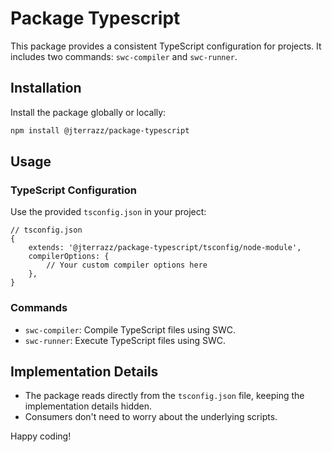 # Package Typescript

This package provides a consistent TypeScript configuration for projects. It includes two commands: `swc-compiler` and `swc-runner`.

## Installation

Install the package globally or locally:

```bash
npm install @jterrazz/package-typescript
```

## Usage

### TypeScript Configuration

Use the provided `tsconfig.json` in your project:

```json5
// tsconfig.json
{
    extends: '@jterrazz/package-typescript/tsconfig/node-module',
    compilerOptions: {
        // Your custom compiler options here
    },
}
```

### Commands

-   `swc-compiler`: Compile TypeScript files using SWC.
-   `swc-runner`: Execute TypeScript files using SWC.

## Implementation Details

-   The package reads directly from the `tsconfig.json` file, keeping the implementation details hidden.
-   Consumers don't need to worry about the underlying scripts.

Happy coding!
